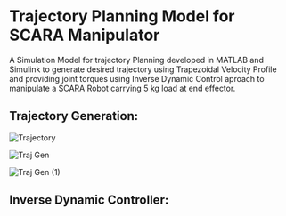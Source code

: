 # Trajectory Planning Model for SCARA Manipulator

A Simulation Model for trajectory Planning developed in MATLAB and Simulink to generate desired trajectory using Trapezoidal Velocity Profile and providing joint torques using Inverse Dynamic Control aproach to manipulate a SCARA Robot carrying 5 kg load at end effector.

## **Trajectory Generation:**

![Trajectory](https://user-images.githubusercontent.com/73630123/221018028-f9de6f9a-c668-478b-8272-9853d50d9c5d.jpg)

![Traj Gen](https://user-images.githubusercontent.com/73630123/221019243-65553a12-4127-4b9f-a21c-971985f4b2a5.jpg)

![Traj Gen (1)](https://user-images.githubusercontent.com/73630123/221020555-67bb25af-cb2e-4f6d-aa29-0f2533e75918.jpg)

## **Inverse Dynamic Controller:**
